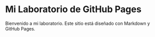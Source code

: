 # Mi Laboratorio de GitHub Pages
Bienvenido a mi laboratorio. Este sitio está diseñado con Markdown y GitHub Pages.
